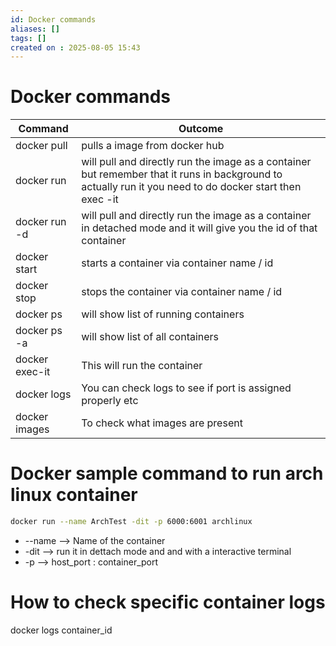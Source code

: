 ```yaml
---
id: Docker commands
aliases: []
tags: []
created on : 2025-08-05 15:43
---
```


# Docker commands 

| Command        | Outcome                                                          |
| -------------- | ---------------------------------------------------------------- |
| docker pull    | pulls a image from docker hub                                    |
| docker run     | will pull and directly run the image as a container but remember that it runs in background to actually run it you need to do docker start then exec -it |
| docker run -d    | will pull and directly run the image as a container in detached mode and it will give you the id of that container|
| docker start   | starts a container via container name / id                                                           |
| docker stop    | stops the container via container name / id                                                          |
| docker ps      | will show list of running containers                             |
| docker ps -a   | will show list of all containers                                 |
| docker exec-it | This will run the container                                                          |
| docker logs    | You can check logs to see if port is assigned properly etc                                                          |
| docker images    | To check what images are present |


# Docker sample command to run arch linux container

```bash
docker run --name ArchTest -dit -p 6000:6001 archlinux 
```

-  --name  --> Name of the container
-  -dit  --> run it in dettach mode and and with a interactive terminal 
-  -p  --> host_port : container_port

# How to check specific container logs 

docker logs container_id
